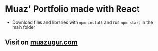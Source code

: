 # Muaz' Portfolio made with React
- Download files and libraries with `npm install` and run `npm start` in the main folder

## Visit on [muazugur.com](https://www.muazugur.com)